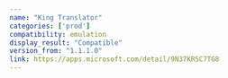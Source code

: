 ```yaml
---
name: "King Translator"
categories: ['prod']
compatibility: emulation
display_result: "Compatible"
version_from: "1.1.1.0"
link: https://apps.microsoft.com/detail/9N37KRSC7TG8
---
```

